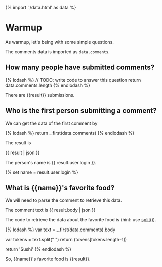 {% import './data.html' as data %}

# Warmup

As warmup, let's being with some simple questions.

The comments data is imported as `data.comments`.

## How many people have submitted comments?

{% lodash %}
// TODO: write code to answer this question
return data.comments.length
{% endlodash %}

There are {{result}} submissions.

## Who is the first person submitting a comment?

We can get the data of the first comment by

{% lodash %}
return _.first(data.comments)
{% endlodash %}

The result is

{{ result | json }}

The person's name is {{ result.user.login }}.

{% set name = result.user.login %}

## What is {{name}}'s favorite food?

We will need to parse the comment to retrieve this data.

The comment text is
{{ result.body | json }}

The code to retrieve the data about the favorite food is (hint: use [split()](https://developer.mozilla.org/en-US/docs/Web/JavaScript/Reference/Global_Objects/String/split)).

{% lodash %}
var text = _.first(data.comments).body

var tokens = text.split(" ")
return (tokens[tokens.length-1])

return 'Sushi'
{% endlodash %}

So, {{name}}'s favorite food is {{result}}.
